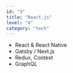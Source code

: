 ```yaml
---
id: "3"
title: "React.js"
level: "4"
category: "tech"
---
```


- React & React Native
- Gatsby / Next.js
- Redux, Context
- GraphQL
